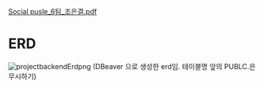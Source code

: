 [Social pusle_6팀_조은결.pdf](https://github.com/user-attachments/files/18368302/Social.pusle_6._.pdf)


# ERD
![projectbackendErdpng](https://github.com/user-attachments/assets/b311c307-eba2-4580-b2ed-e92137805651)
(DBeaver 으로 생성한 erd임. 테이블명 앞의 PUBLC.은 무시하기)

